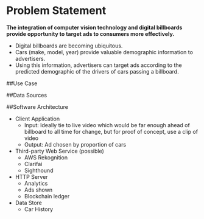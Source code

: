 # Problem Statement

**The integration of computer vision technology and digital billboards provide opportunity to target ads to consumers more effectively.**

- Digital billboards are becoming ubiquitous.
- Cars (make, model, year) provide valuable demographic information to advertisers.
- Using this information, advertisers can target ads according to the predicted demographic of the drivers of cars passing a billboard.

##Use Case

##Data Sources

##Software Architecture
- Client Application
    - Input: Ideally tie to live video which would be far enough ahead of billboard to all time for change, but for proof of concept, use a clip of video
    - Output: Ad chosen by proportion of cars
- Third-party Web Service (possible)
    - AWS Rekognition
    - Clarifai
    - Sighthound
- HTTP Server
    - Analytics
    - Ads shown
    - Blockchain ledger
- Data Store
    - Car History
